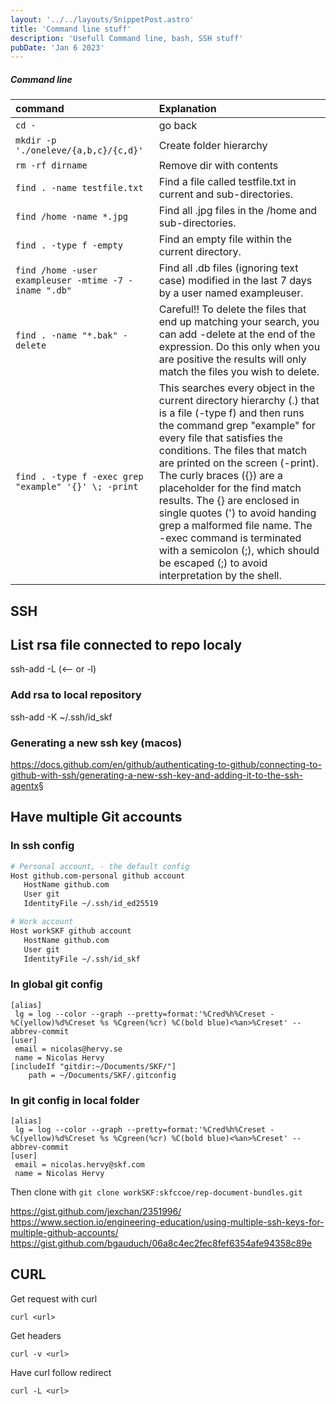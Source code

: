 ```yaml
---
layout: '../../layouts/SnippetPost.astro'
title: 'Command line stuff'
description: 'Usefull Command line, bash, SSH stuff'
pubDate: 'Jan 6 2023'
---
```


##### Command line

| command                                               | Explanation                                                                                                                                                                                                                                                                                                                                                                                                                                                                                                                   |
| :---------------------------------------------------- | :---------------------------------------------------------------------------------------------------------------------------------------------------------------------------------------------------------------------------------------------------------------------------------------------------------------------------------------------------------------------------------------------------------------------------------------------------------------------------------------------------------------------------- |
| `cd -`                                                | go back                                                                                                                                                                                                                                                                                                                                                                                                                                                                                                                       |
| `mkdir -p './oneleve/{a,b,c}/{c,d}'`                  | Create folder hierarchy                                                                                                                                                                                                                                                                                                                                                                                                                                                                                                       |
| `rm -rf dirname`                                      | Remove dir with contents                                                                                                                                                                                                                                                                                                                                                                                                                                                                                                      |
| `find . -name testfile.txt`                           | Find a file called testfile.txt in current and sub-directories.                                                                                                                                                                                                                                                                                                                                                                                                                                                               |
| `find /home -name *.jpg`                              | Find all .jpg files in the /home and sub-directories.                                                                                                                                                                                                                                                                                                                                                                                                                                                                         |
| `find . -type f -empty`                               | Find an empty file within the current directory.                                                                                                                                                                                                                                                                                                                                                                                                                                                                              |
| `find /home -user exampleuser -mtime -7 -iname ".db"` | Find all .db files (ignoring text case) modified in the last 7 days by a user named exampleuser.                                                                                                                                                                                                                                                                                                                                                                                                                              |
| `find . -name "*.bak" -delete`                        | Careful!! To delete the files that end up matching your search, you can add -delete at the end of the expression. Do this only when you are positive the results will only match the files you wish to delete.                                                                                                                                                                                                                                                                                                                |
| `find . -type f -exec grep "example" '{}' \; -print`  | This searches every object in the current directory hierarchy (.) that is a file (-type f) and then runs the command grep "example" for every file that satisfies the conditions. The files that match are printed on the screen (-print). The curly braces ({}) are a placeholder for the find match results. The {} are enclosed in single quotes (') to avoid handing grep a malformed file name. The -exec command is terminated with a semicolon (;), which should be escaped (\;) to avoid interpretation by the shell. |

## SSH

## List rsa file connected to repo localy

ssh-add -L (<-- or -l)

### Add rsa to local repository

ssh-add -K ~/.ssh/id_skf

### Generating a new ssh key (macos)

<https://docs.github.com/en/github/authenticating-to-github/connecting-to-github-with-ssh/generating-a-new-ssh-key-and-adding-it-to-the-ssh-agentx>§

## Have multiple Git accounts

### In ssh config

```bash
# Personal account, - the default config
Host github.com-personal github account
   HostName github.com
   User git
   IdentityFile ~/.ssh/id_ed25519

# Work account
Host workSKF github account
   HostName github.com
   User git
   IdentityFile ~/.ssh/id_skf
```

### In global git config

```text
[alias]
 lg = log --color --graph --pretty=format:'%Cred%h%Creset -%C(yellow)%d%Creset %s %Cgreen(%cr) %C(bold blue)<%an>%Creset' --abbrev-commit
[user]
 email = nicolas@hervy.se
 name = Nicolas Hervy
[includeIf "gitdir:~/Documents/SKF/"]
    path = ~/Documents/SKF/.gitconfig
```

### In git config in local folder

```text
[alias]
 lg = log --color --graph --pretty=format:'%Cred%h%Creset -%C(yellow)%d%Creset %s %Cgreen(%cr) %C(bold blue)<%an>%Creset' --abbrev-commit
[user]
 email = nicolas.hervy@skf.com
 name = Nicolas Hervy
```

Then clone with `git clone workSKF:skfccoe/rep-document-bundles.git`

<https://gist.github.com/jexchan/2351996/>
<https://www.section.io/engineering-education/using-multiple-ssh-keys-for-multiple-github-accounts/>
<https://gist.github.com/bgauduch/06a8c4ec2fec8fef6354afe94358c89e>

## CURL

Get request with curl

`curl <url>`

Get headers

`curl -v <url>`

Have curl follow redirect

`curl -L <url>`
